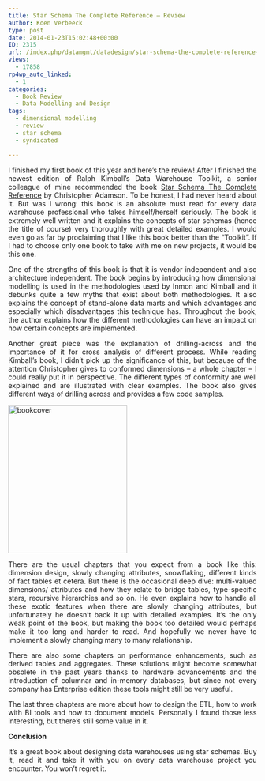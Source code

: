 ```yaml
---
title: Star Schema The Complete Reference – Review
author: Koen Verbeeck
type: post
date: 2014-01-23T15:02:48+00:00
ID: 2315
url: /index.php/datamgmt/datadesign/star-schema-the-complete-reference-review/
views:
  - 17858
rp4wp_auto_linked:
  - 1
categories:
  - Book Review
  - Data Modelling and Design
tags:
  - dimensional modelling
  - review
  - star schema
  - syndicated

---
```

<p style="text-align: justify">
  I finished my first book of this year and here’s the review! After I finished the newest edition of Ralph Kimball’s Data Warehouse Toolkit, a senior colleague of mine recommended the book <a href="http://www.amazon.com/Star-Schema-The-Complete-Reference/dp/0071744320">Star Schema The Complete Reference</a> by Christopher Adamson. To be honest, I had never heard about it. But was I wrong: this book is an absolute must read for every data warehouse professional who takes himself/herself seriously. The book is extremely well written and it explains the concepts of star schemas (hence the title of course) very thoroughly with great detailed examples. I would even go as far by proclaiming that I like this book better than the “Toolkit”. If I had to choose only one book to take with me on new projects, it would be this one.
</p>

<p style="text-align: justify">
  One of the strengths of this book is that it is vendor independent and also architecture independent. The book begins by introducing how dimensional modelling is used in the methodologies used by Inmon and Kimball and it debunks quite a few myths that exist about both methodologies. It also explains the concept of stand-alone data marts and which advantages and especially which disadvantages this technique has. Throughout the book, the author explains how the different methodologies can have an impact on how certain concepts are implemented.
</p>

<p style="text-align: justify">
  Another great piece was the explanation of drilling-across and the importance of it for cross analysis of different process. While reading Kimball’s book, I didn’t pick up the significance of this, but because of the attention Christopher gives to conformed dimensions – a whole chapter – I could really put it in perspective. The different types of conformity are well explained and are illustrated with clear examples. The book also gives different ways of drilling across and provides a few code samples.
</p>

[<img class="alignnone wp-image-2317 size-medium" src="/wp-content/uploads/2014/01/bookcover-241x300.jpg" alt="bookcover" width="241" height="300" srcset="/wp-content/uploads/2014/01/bookcover-241x300.jpg 241w, /wp-content/uploads/2014/01/bookcover.jpg 322w" sizes="(max-width: 241px) 100vw, 241px" />][1]

<p style="text-align: justify">
  There are the usual chapters that you expect from a book like this: dimension design, slowly changing attributes, snowflaking, different kinds of fact tables et cetera. But there is the occasional deep dive: multi-valued dimensions/ attributes and how they relate to bridge tables, type-specific stars, recursive hierarchies and so on. He even explains how to handle all these exotic features when there are slowly changing attributes, but unfortunately he doesn’t back it up with detailed examples. It’s the only weak point of the book, but making the book too detailed would perhaps make it too long and harder to read. And hopefully we never have to implement a slowly changing many to many relationship.
</p>

<p style="text-align: justify">
  There are also some chapters on performance enhancements, such as derived tables and aggregates. These solutions might become somewhat obsolete in the past years thanks to hardware advancements and the introduction of columnar and in-memory databases, but since not every company has Enterprise edition these tools might still be very useful.
</p>

<p style="text-align: justify">
  The last three chapters are more about how to design the ETL, how to work with BI tools and how to document models. Personally I found those less interesting, but there’s still some value in it.
</p>

<p style="text-align: justify">
  <b>Conclusion</b>
</p>

<p style="text-align: justify">
  It’s a great book about designing data warehouses using star schemas. Buy it, read it and take it with you on every data warehouse project you encounter. You won’t regret it.
</p>

 [1]: http://amzn.to/1fJVq5q